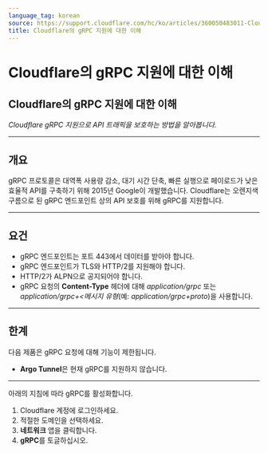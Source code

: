 ```yaml
---
language_tag: korean
source: https://support.cloudflare.com/hc/ko/articles/360050483011-Cloudflare%EC%9D%98-gRPC-%EC%A7%80%EC%9B%90%EC%97%90-%EB%8C%80%ED%95%9C-%EC%9D%B4%ED%95%B4
title: Cloudflare의 gRPC 지원에 대한 이해
---
```


# Cloudflare의 gRPC 지원에 대한 이해

## Cloudflare의 gRPC 지원에 대한 이해

_Cloudflare gRPC 지원으로 API 트래픽을 보호하는 방법을 알아봅니다._

___

## 개요

gRPC 프로토콜은 대역폭 사용량 감소, 대기 시간 단축, 빠른 실행으로 페이로드가 낮은 효율적 API를 구축하기 위해 2015년 Google이 개발했습니다. Cloudflare는 오렌지색 구름으로 된 gRPC 엔드포인트 상의 API 보호를 위해 gRPC를 지원합니다.


___

## 요건

-   gRPC 엔드포인트는 포트 443에서 데이터를 받아야 합니다. 
-   gRPC 엔드포인트가 TLS와 HTTP/2를 지원해야 합니다.
-   HTTP/2가 ALPN으로 공지되어야 합니다.
-   gRPC 요청의 **Content-Type** 헤더에 대해 _application/grpc_ 또는 _application/grpc+<메시지 유형_(예: _application/grpc+proto_)을 사용합니다.

___

## 한계

다음 제품은 gRPC 요청에 대해 기능이 제한됩니다.

-   **Argo Tunnel**은 현재 gRPC를 지원하지 않습니다.

___

아래의 지침에 따라 gRPC를 활성화합니다.

1.  Cloudflare 계정에 로그인하세요.
2.  적절한 도메인을 선택하세요.
3.  **네트워크** 앱을 클릭합니다.
4.  **gRPC**를 토글하십시오.
